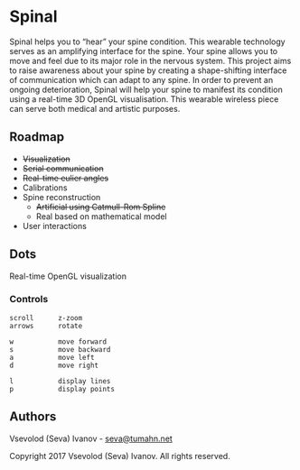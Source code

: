 # Spinal

Spinal helps you to “hear” your spine condition. This wearable technology serves as an amplifying interface for the spine. Your spine allows you to move and feel due to its major role in the nervous system. This project aims to raise awareness about your spine by creating a shape-shifting interface of communication which can adapt to any spine. In order to prevent an ongoing deterioration, Spinal will help your spine to manifest its condition using a real-time 3D OpenGL visualisation. This wearable wireless piece can serve both medical and artistic purposes.

## Roadmap

- ~~Visualization~~
- ~~Serial communication~~
- ~~Real-time eulier angles~~
- Calibrations
- Spine reconstruction
    - ~~Artificial using Catmull-Rom Spline~~
    - Real based on mathematical model
- User interactions

## Dots

Real-time OpenGL visualization

### Controls

    scroll      z-zoom
    arrows      rotate
    
    w           move forward
    s           move backward
    a           move left
    d           move right
    
    l           display lines
    p           display points

## Authors

Vsevolod (Seva) Ivanov - seva@tumahn.net

Copyright 2017 Vsevolod (Seva) Ivanov. All rights reserved.
